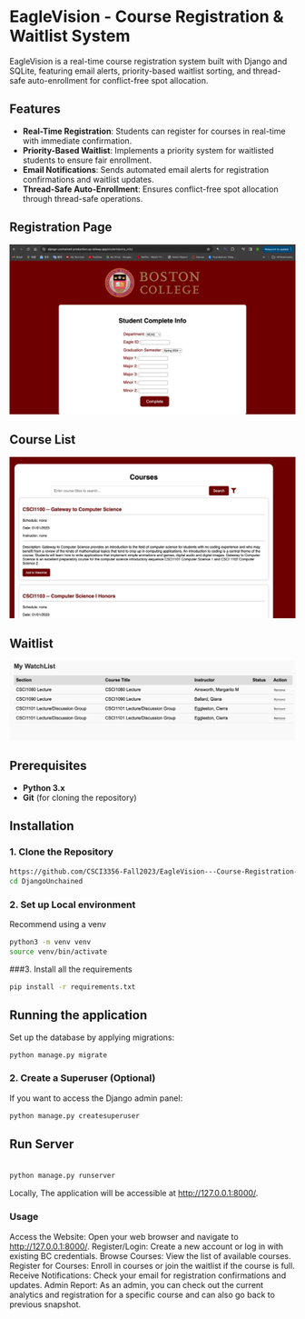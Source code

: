 # EagleVision - Course Registration & Waitlist System

EagleVision is a real-time course registration system built with Django and SQLite, featuring email alerts, priority-based waitlist sorting, and thread-safe auto-enrollment for conflict-free spot allocation.

## Features

- **Real-Time Registration**: Students can register for courses in real-time with immediate confirmation.
- **Priority-Based Waitlist**: Implements a priority system for waitlisted students to ensure fair enrollment.
- **Email Notifications**: Sends automated email alerts for registration confirmations and waitlist updates.
- **Thread-Safe Auto-Enrollment**: Ensures conflict-free spot allocation through thread-safe operations.



## Registration Page

![Registration Page](https://github.com/CSCI3356-Fall2023/EagleVision---Course-Registration-Waitlist-System/blob/main/assets/IMG_2409.JPG)


## Course List
![Course List](https://github.com/CSCI3356-Fall2023/EagleVision---Course-Registration-Waitlist-System/blob/main/assets/IMG_2413.JPG)

## Waitlist 
![Wait List](https://github.com/CSCI3356-Fall2023/EagleVision---Course-Registration-Waitlist-System/blob/main/assets/IMG_2412.JPG)







## Prerequisites

- **Python 3.x**
- **Git** (for cloning the repository)

## Installation

### 1. Clone the Repository

```bash
https://github.com/CSCI3356-Fall2023/EagleVision---Course-Registration-Waitlist-System.git
cd DjangoUnchained

```
### 2. Set up Local environment

Recommend using a venv

```bash
python3 -m venv venv
source venv/bin/activate
```

###3. Install all the requirements
```bash
pip install -r requirements.txt
```



## Running the application 
Set up the database by applying migrations:
```bash
python manage.py migrate
```
### 2. Create a Superuser (Optional)
If you want to access the Django admin panel:
```bash
python manage.py createsuperuser
```

## Run Server

```bash

python manage.py runserver

````
Locally, The application will be accessible at http://127.0.0.1:8000/.



### Usage
Access the Website: Open your web browser and navigate to http://127.0.0.1:8000/.
Register/Login: Create a new account or log in with existing BC credentials.
Browse Courses: View the list of available courses.
Register for Courses: Enroll in courses or join the waitlist if the course is full.
Receive Notifications: Check your email for registration confirmations and updates.
Admin Report: As an admin, you can check out the current analytics and registration for a specific course and can also go back to previous snapshot.



